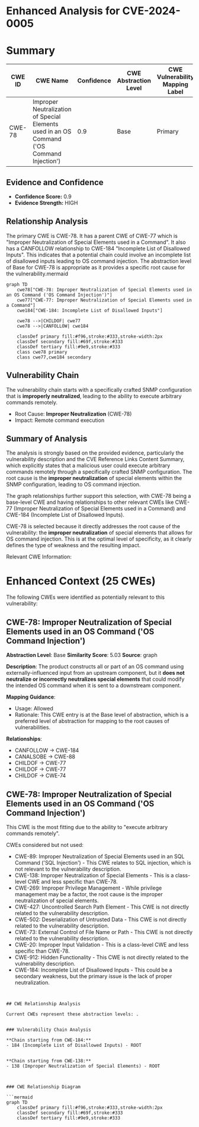 # Enhanced Analysis for CVE-2024-0005

# Summary
| CWE ID | CWE Name | Confidence | CWE Abstraction Level | CWE Vulnerability Mapping Label | CWE-Vulnerability Mapping Notes |
|---|---|---|---|---|---|
| CWE-78 | Improper Neutralization of Special Elements used in an OS Command ('OS Command Injection') | 0.9 | Base | Primary | Allowed |

## Evidence and Confidence

*   **Confidence Score:** 0.9
*   **Evidence Strength:** HIGH

## Relationship Analysis
The primary CWE is CWE-78. It has a parent CWE of CWE-77 which is "Improper Neutralization of Special Elements used in a Command". It also has a CANFOLLOW relationship to CWE-184 "Incomplete List of Disallowed Inputs". This indicates that a potential chain could involve an incomplete list of disallowed inputs leading to OS command injection. The abstraction level of Base for CWE-78 is appropriate as it provides a specific root cause for the vulnerability.mermaid
```mermaid
graph TD
    cwe78["CWE-78: Improper Neutralization of Special Elements used in an OS Command ('OS Command Injection')"]
    cwe77["CWE-77: Improper Neutralization of Special Elements used in a Command"]
    cwe184["CWE-184: Incomplete List of Disallowed Inputs"]

    cwe78 -->|CHILDOF| cwe77
    cwe78 -->|CANFOLLOW| cwe184

    classDef primary fill:#f96,stroke:#333,stroke-width:2px
    classDef secondary fill:#69f,stroke:#333
    classDef tertiary fill:#9e9,stroke:#333
    class cwe78 primary
    class cwe77,cwe184 secondary

```


## Vulnerability Chain
The vulnerability chain starts with a specifically crafted SNMP configuration that is **improperly neutralized**, leading to the ability to execute arbitrary commands remotely.
  - Root Cause: **Improper Neutralization** (CWE-78)
  - Impact: Remote command execution

## Summary of Analysis
The analysis is strongly based on the provided evidence, particularly the vulnerability description and the CVE Reference Links Content Summary, which explicitly states that a malicious user could execute arbitrary commands remotely through a specifically crafted SNMP configuration. The root cause is the **improper neutralization** of special elements within the SNMP configuration, leading to OS command injection.

The graph relationships further support this selection, with CWE-78 being a base-level CWE and having relationships to other relevant CWEs like CWE-77 (Improper Neutralization of Special Elements used in a Command) and CWE-184 (Incomplete List of Disallowed Inputs).

CWE-78 is selected because it directly addresses the root cause of the vulnerability: the **improper neutralization** of special elements that allows for OS command injection. This is at the optimal level of specificity, as it clearly defines the type of weakness and the resulting impact.

Relevant CWE Information:

# Enhanced Context (25 CWEs)
The following CWEs were identified as potentially relevant to this vulnerability:

## CWE-78: Improper Neutralization of Special Elements used in an OS Command ('OS Command Injection')
**Abstraction Level**: Base
**Similarity Score**: 5.03
**Source**: graph

**Description**:
The product constructs all or part of an OS command using externally-influenced input from an upstream component, but it **does not neutralize or incorrectly neutralizes special elements** that could modify the intended OS command when it is sent to a downstream component.

**Mapping Guidance**:
- Usage: Allowed
- Rationale: This CWE entry is at the Base level of abstraction, which is a preferred level of abstraction for mapping to the root causes of vulnerabilities.

**Relationships**:
- CANFOLLOW -> CWE-184
- CANALSOBE -> CWE-88
- CHILDOF -> CWE-77
- CHILDOF -> CWE-77
- CHILDOF -> CWE-74

## CWE-78: Improper Neutralization of Special Elements used in an OS Command ('OS Command Injection')

This CWE is the most fitting due to the ability to "execute arbitrary commands remotely".

CWEs considered but not used:

*   CWE-89: Improper Neutralization of Special Elements used in an SQL Command ('SQL Injection') - This CWE relates to SQL injection, which is not relevant to the vulnerability description.
*   CWE-138: Improper Neutralization of Special Elements - This is a class-level CWE and less specific than CWE-78.
*   CWE-269: Improper Privilege Management - While privilege management may be a factor, the root cause is the improper neutralization of special elements.
*   CWE-427: Uncontrolled Search Path Element - This CWE is not directly related to the vulnerability description.
*   CWE-502: Deserialization of Untrusted Data - This CWE is not directly related to the vulnerability description.
*   CWE-73: External Control of File Name or Path - This CWE is not directly related to the vulnerability description.
*   CWE-20: Improper Input Validation - This is a class-level CWE and less specific than CWE-78.
*   CWE-912: Hidden Functionality - This CWE is not directly related to the vulnerability description.
*   CWE-184: Incomplete List of Disallowed Inputs - This could be a secondary weakness, but the primary issue is the lack of proper neutralization.
```


## CWE Relationship Analysis

Current CWEs represent these abstraction levels: .


### Vulnerability Chain Analysis

**Chain starting from CWE-184:**
- 184 (Incomplete List of Disallowed Inputs) - ROOT


**Chain starting from CWE-138:**
- 138 (Improper Neutralization of Special Elements) - ROOT



### CWE Relationship Diagram

```mermaid
graph TD
    classDef primary fill:#f96,stroke:#333,stroke-width:2px
    classDef secondary fill:#69f,stroke:#333
    classDef tertiary fill:#9e9,stroke:#333
```